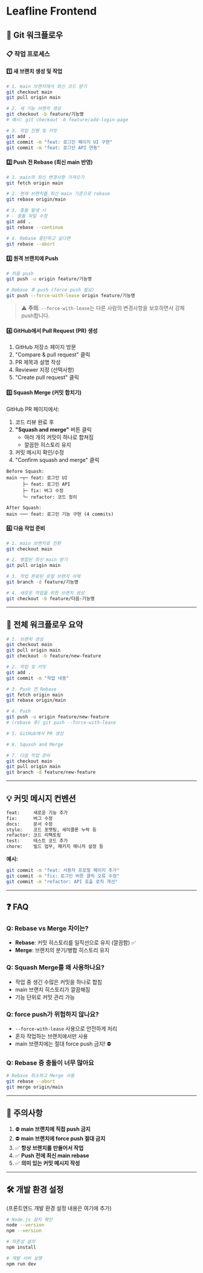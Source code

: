 # Leafline Frontend

## 🌿 Git 워크플로우

### 📋 작업 프로세스    

#### 1️⃣ 새 브랜치 생성 및 작업

```bash
# 1. main 브랜치에서 최신 코드 받기
git checkout main
git pull origin main

# 2. 새 기능 브랜치 생성
git checkout -b feature/기능명
# 예시: git checkout -b feature/add-login-page

# 3. 작업 진행 및 커밋
git add .
git commit -m "feat: 로그인 페이지 UI 구현"
git commit -m "feat: 로그인 API 연동"
```

#### 2️⃣ Push 전 Rebase (최신 main 반영)

```bash
# 1. main의 최신 변경사항 가져오기
git fetch origin main

# 2. 현재 브랜치를 최신 main 기준으로 rebase
git rebase origin/main

# 3. 충돌 발생 시
# - 충돌 파일 수정
git add .
git rebase --continue

# 4. Rebase 중단하고 싶다면
git rebase --abort
```

#### 3️⃣ 원격 브랜치에 Push

```bash
# 처음 push
git push -u origin feature/기능명

# Rebase 후 push (force push 필요)
git push --force-with-lease origin feature/기능명
```

> ⚠️ **주의**: `--force-with-lease`는 다른 사람의 변경사항을 보호하면서 강제 push합니다.

#### 4️⃣ GitHub에서 Pull Request (PR) 생성

1. GitHub 저장소 페이지 방문
2. "Compare & pull request" 클릭
3. PR 제목과 설명 작성
4. Reviewer 지정 (선택사항)
5. "Create pull request" 클릭

#### 5️⃣ Squash Merge (커밋 합치기)

GitHub PR 페이지에서:

1. 코드 리뷰 완료 후
2. **"Squash and merge"** 버튼 클릭
   - 여러 개의 커밋이 하나로 합쳐짐
   - 깔끔한 히스토리 유지
3. 커밋 메시지 확인/수정
4. "Confirm squash and merge" 클릭

```
Before Squash:
main ─┬─ feat: 로그인 UI
      ├─ feat: 로그인 API
      ├─ fix: 버그 수정
      └─ refactor: 코드 정리

After Squash:
main ─── feat: 로그인 기능 구현 (4 commits)
```

#### 6️⃣ 다음 작업 준비

```bash
# 1. main 브랜치로 전환
git checkout main

# 2. 병합된 최신 main 받기
git pull origin main

# 3. 작업 완료된 로컬 브랜치 삭제
git branch -d feature/기능명

# 4. 새로운 작업을 위한 브랜치 생성
git checkout -b feature/다음-기능명
```

---

## 🔄 전체 워크플로우 요약

```bash
# 1. 브랜치 생성
git checkout main
git pull origin main
git checkout -b feature/new-feature

# 2. 작업 및 커밋
git add .
git commit -m "작업 내용"

# 3. Push 전 Rebase
git fetch origin main
git rebase origin/main

# 4. Push
git push -u origin feature/new-feature
# (rebase 후) git push --force-with-lease

# 5. GitHub에서 PR 생성

# 6. Squash and Merge

# 7. 다음 작업 준비
git checkout main
git pull origin main
git branch -d feature/new-feature
```

---

## 💡 커밋 메시지 컨벤션

```bash
feat:     새로운 기능 추가
fix:      버그 수정
docs:     문서 수정
style:    코드 포맷팅, 세미콜론 누락 등
refactor: 코드 리팩토링
test:     테스트 코드 추가
chore:    빌드 업무, 패키지 매니저 설정 등
```

**예시:**
```bash
git commit -m "feat: 사용자 프로필 페이지 추가"
git commit -m "fix: 로그인 버튼 클릭 오류 수정"
git commit -m "refactor: API 호출 로직 개선"
```

---

## ❓ FAQ

### Q: Rebase vs Merge 차이는?
- **Rebase**: 커밋 히스토리를 일직선으로 유지 (깔끔함) ✅
- **Merge**: 브랜치의 분기/병합 히스토리 유지

### Q: Squash Merge를 왜 사용하나요?
- 작업 중 생긴 수많은 커밋을 하나로 합침
- main 브랜치 히스토리가 깔끔해짐
- 기능 단위로 커밋 관리 가능

### Q: force push가 위험하지 않나요?
- `--force-with-lease` 사용으로 안전하게 처리
- 혼자 작업하는 브랜치에서만 사용
- main 브랜치에는 절대 force push 금지! ⛔

### Q: Rebase 중 충돌이 너무 많아요
```bash
# Rebase 취소하고 Merge 사용
git rebase --abort
git merge origin/main
```

---

## 🚨 주의사항

1. ⛔ **main 브랜치에 직접 push 금지**
2. ⛔ **main 브랜치에 force push 절대 금지**
3. ✅ **항상 브랜치를 만들어서 작업**
4. ✅ **Push 전에 최신 main rebase**
5. ✅ **의미 있는 커밋 메시지 작성**

---

## 🛠️ 개발 환경 설정

(프론트엔드 개발 환경 설정 내용은 여기에 추가)

```bash
# Node.js 설치 확인
node --version
npm --version

# 의존성 설치
npm install

# 개발 서버 실행
npm run dev
```

